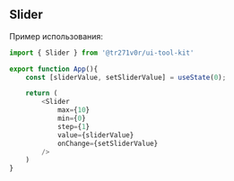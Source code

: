 ## Slider

Пример использования:

```typescript jsx
import { Slider } from '@tr271v0r/ui-tool-kit'

export function App(){
    const [sliderValue, setSliderValue] = useState(0);

    return (
        <Slider 
            max={10}
            min={0}
            step={1}
            value={sliderValue}
            onChange={setSliderValue}
        />
    )
}

```
